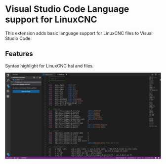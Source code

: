 # Visual Studio Code Language support for LinuxCNC

This extension adds basic language support for LinuxCNC files to Visual Studio Code.

## Features

Syntax highlight for LinuxCNC hal and files.

![HAL File Syntax](images/hal-syntax.png)

